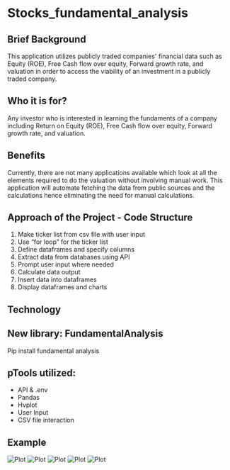 # Stocks_fundamental_analysis

## Brief Background
This application utilizes publicly traded companies' financial data such as Equity (ROE), Free Cash flow over equity, Forward growth rate, and valuation in order to access the viability of an investment in a publicly traded company.

## Who it is for?
Any investor who is interested in learning the fundaments of a company including Return on Equity (ROE), Free Cash flow over equity, Forward growth rate, and valuation.

## Benefits
Currently, there are not many applications available which look at all the elements required to do the valuation without involving manual work. This application will automate fetching the data from public sources and the calculations hence eliminating the need for manual calculations.

## Approach of the Project - Code Structure

1. Make ticker list from csv file with user input
2. Use “for loop” for the ticker list
3. Define dataframes and specify columns
4. Extract data from databases using API
5. Prompt user input where needed
6. Calculate data output
7. Insert data into dataframes
8. Display dataframes and charts

## Technology
## New library: FundamentalAnalysis
Pip install fundamental analysis
## pTools utilized:
* API & .env
* Pandas
* Hvplot
* User Input
* CSV file interaction


## Example
![Plot](https://github.com/jrizvi01/stocks_fundamental_analysis/blob/main/Resources/FreeCashoutput.png)
![Plot](https://github.com/jrizvi01/stocks_fundamental_analysis/blob/main/Resources/ROEoutput.png)
![Plot](https://github.com/jrizvi01/stocks_fundamental_analysis/blob/main/Resources/Valoutput.png)
![Plot](https://github.com/jrizvi01/stocks_fundamental_analysis/blob/main/Resources/TTMgrowth.png)
![Plot](https://github.com/jrizvi01/stocks_fundamental_analysis/blob/main/Resources/Comparison.png)



